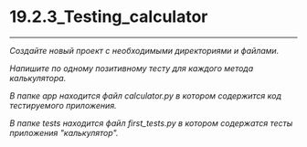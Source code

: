 # 19.2.3_Testing_calculator
_____
*Создайте новый проект с необходимыми директориями и файлами.*  
  
*Напишите по одному позитивному тесту для каждого метода калькулятора.*  
  
*В папке app находится файл calculator.py в котором содержится код тестируемого приложения.*  
  
*В папке tests находится файл first_tests.py в котором содержатся тесты приложения "калькулятор".*
